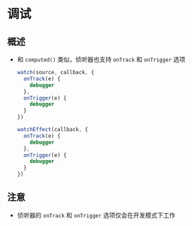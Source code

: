 # 调试

## 概述

+ 和 `computed()` 类似，侦听器也支持 `onTrack` 和 `onTrigger` 选项

    ```js
    watch(source, callback, {
      onTrack(e) {
        debugger
      },
      onTrigger(e) {
        debugger
      }
    })

    watchEffect(callback, {
      onTrack(e) {
        debugger
      },
      onTrigger(e) {
        debugger
      }
    })
    ```

## 注意

+ 侦听器的 `onTrack` 和 `onTrigger` 选项仅会在开发模式下工作
